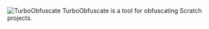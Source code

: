 ![TurboObfuscate](https://github.com/minidogg/turbo-obfuscate/assets/117037081/3bc9f02d-befb-463e-997a-d70974e05bb8)
TurboObfuscate is a tool for obfuscating Scratch projects.
